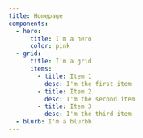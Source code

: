 ```yaml
---
title: Homepage
components:
  - hero:
      title: I'm a hero
      color: pink
  - grid:
      title: I'm a grid
      items:
        - title: Item 1
          desc: I'm the first item
        - title: Item 2
          desc: I'm the second item
        - title: Item 3
          desc: I'm the third item
  - blurb: I'm a blurbb
---
```

